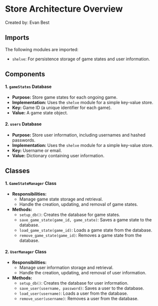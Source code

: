 # Store Architecture Overview
Created by: Evan Best

## Imports

The following modules are imported:
- `shelve`: For persistence storage of game states and user information.
## Components

#### 1. `gameStates` Database
   - **Purpose:** Store game states for each ongoing game.
   - **Implementation:** Uses the `shelve` module for a simple key-value store.
   - **Key:** Game ID (a unique identifier for each game).
   - **Value:** A game state object.

#### 2. `users` Database
   - **Purpose:** Store user information, including usernames and hashed passwords.
   - **Implementation:** Uses the `shelve` module for a simple key-value store.
   - **Key:** Username or email.
   - **Value:** Dictionary containing user information.

## Classes

#### 1. `GameStateManager` Class
   - **Responsibilities:**
     - Manage game state storage and retrieval.
     - Handle the creation, updating, and removal of game states.
   - **Methods:**
     - `setup_db()`: Creates the database for game states.
     - `save_game_state(game_id, game_state)`: Saves a game state to the database.
     - `load_game_state(game_id)`: Loads a game state from the database.
     - `remove_game_state(game_id)`: Removes a game state from the database.

#### 2. `UserManager` Class
   - **Responsibilities:**
     - Manage user information storage and retrieval.
     - Handle the creation, updating, and removal of user information.
   - **Methods:**
     - `setup_db()`: Creates the database for user information.
     - `save_user(username, password)`: Saves a user to the database.
     - `load_user(username)`: Loads a user from the database.
     - `remove_user(username)`: Removes a user from the database.

